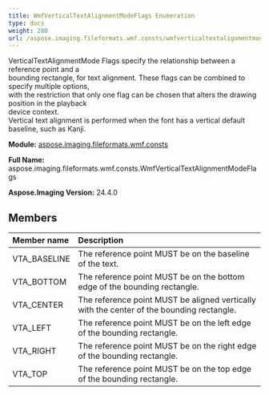 ```yaml
---
title: WmfVerticalTextAlignmentModeFlags Enumeration
type: docs
weight: 280
url: /aspose.imaging.fileformats.wmf.consts/wmfverticaltextalignmentmodeflags/
---
```


VerticalTextAlignmentMode Flags specify the relationship between a reference point and a<br/>                bounding rectangle, for text alignment. These flags can be combined to specify multiple options,<br/>                with the restriction that only one flag can be chosen that alters the drawing position in the playback<br/>                device context.<br/>                Vertical text alignment is performed when the font has a vertical default baseline, such as Kanji.

**Module:** [aspose.imaging.fileformats.wmf.consts](/imaging/python-net/aspose.imaging.fileformats.wmf.consts/)

**Full Name:** aspose.imaging.fileformats.wmf.consts.WmfVerticalTextAlignmentModeFlags

**Aspose.Imaging Version:** 24.4.0

## **Members**
| **Member name** | **Description** |
| :- | :- |
| VTA_BASELINE | The reference point MUST be on the baseline of the text. |
| VTA_BOTTOM | The reference point MUST be on the bottom edge of the bounding rectangle. |
| VTA_CENTER | The reference point MUST be aligned vertically with the center of the bounding rectangle. |
| VTA_LEFT | The reference point MUST be on the left edge of the bounding rectangle. |
| VTA_RIGHT | The reference point MUST be on the right edge of the bounding rectangle. |
| VTA_TOP | The reference point MUST be on the top edge of the bounding rectangle. |
